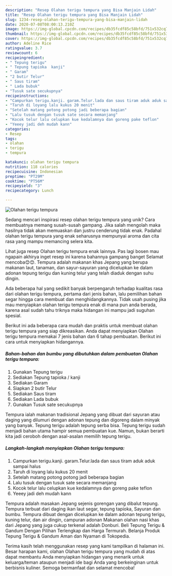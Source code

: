 ```yaml
---
description: "Resep Olahan terigu tempura yang Bisa Manjain Lidah"
title: "Resep Olahan terigu tempura yang Bisa Manjain Lidah"
slug: 1234-resep-olahan-terigu-tempura-yang-bisa-manjain-lidah
date: 2020-07-08T08:00:13.210Z
image: https://img-global.cpcdn.com/recipes/db35fcdf85c58bfd/751x532cq70/olahan-terigu-tempura-foto-resep-utama.jpg
thumbnail: https://img-global.cpcdn.com/recipes/db35fcdf85c58bfd/751x532cq70/olahan-terigu-tempura-foto-resep-utama.jpg
cover: https://img-global.cpcdn.com/recipes/db35fcdf85c58bfd/751x532cq70/olahan-terigu-tempura-foto-resep-utama.jpg
author: Adeline Rice
ratingvalue: 3.7
reviewcount: 6
recipeingredient:
- " Tepung terigu"
- " Tepung tapioka  kanji"
- " Garam"
- "2 butir Telur"
- " Saus tiram"
- " Lada bubuk"
- "Tusuk sate secukupnya"
recipeinstructions:
- "Campurkan terigu.kanji. garam.Telur.lada dan saus tiram aduk aduk sampai halus"
- "Taruh di loyang lalu kukus 20 menit"
- "Setelah matang potong potong jadi beberapa bagian"
- "Lalu tusuk dengan tusuk sate secara memanjang"
- "Kocok telur lalu celupkan kue kedalamnya dan goreng pake teflon"
- "Yeeey jadi deh mudah kann"
categories:
- Resep
tags:
- olahan
- terigu
- tempura

katakunci: olahan terigu tempura 
nutrition: 118 calories
recipecuisine: Indonesian
preptime: "PT29M"
cooktime: "PT56M"
recipeyield: "3"
recipecategory: Lunch

---
```



![Olahan terigu tempura](https://img-global.cpcdn.com/recipes/db35fcdf85c58bfd/751x532cq70/olahan-terigu-tempura-foto-resep-utama.jpg)

Sedang mencari inspirasi resep olahan terigu tempura yang unik? Cara membuatnya memang susah-susah gampang. Jika salah mengolah maka hasilnya tidak akan memuaskan dan justru cenderung tidak enak. Padahal olahan terigu tempura yang enak seharusnya mempunyai aroma dan cita rasa yang mampu memancing selera kita.

Lihat juga resep Olahan terigu tempura enak lainnya. Pas lagi bosen mau ngapain akhirya inget resep ini karena bahannya gampang banget Selamat mencoba😊😊. Tempura adalah makanan khas Jepang yang berupa makanan laut, tanaman, dan sayur-sayuran yang dicelupkan ke dalam adonan tepung terigu dan kuning telur yang telah diaduk dengan suhu dingin.

Ada beberapa hal yang sedikit banyak berpengaruh terhadap kualitas rasa dari olahan terigu tempura, pertama dari jenis bahan, lalu pemilihan bahan segar hingga cara membuat dan menghidangkannya. Tidak usah pusing jika mau menyiapkan olahan terigu tempura enak di mana pun anda berada, karena asal sudah tahu triknya maka hidangan ini mampu jadi suguhan spesial.


Berikut ini ada beberapa cara mudah dan praktis untuk membuat olahan terigu tempura yang siap dikreasikan. Anda dapat menyiapkan Olahan terigu tempura memakai 7 jenis bahan dan 6 tahap pembuatan. Berikut ini cara untuk menyiapkan hidangannya.

<!--inarticleads1-->

##### Bahan-bahan dan bumbu yang dibutuhkan dalam pembuatan Olahan terigu tempura:

1. Gunakan  Tepung terigu
1. Sediakan  Tepung tapioka / kanji
1. Sediakan  Garam
1. Siapkan 2 butir Telur
1. Sediakan  Saus tiram
1. Sediakan  Lada bubuk
1. Gunakan Tusuk sate secukupnya


Tempura ialah makanan tradisional Jepang yang dibuat dari sayuran atau daging yang dilumuri dengan adonan tepung dan digoreng dalam minyak yang banyak. Tepung terigu adalah tepung serba bisa. Tepung terigu sudah menjadi bahan utama hampir semua pembuatan kue. Namun, bukan berarti kita jadi ceroboh dengan asal-asalan memilih tepung terigu. 

<!--inarticleads2-->

##### Langkah-langkah menyiapkan Olahan terigu tempura:

1. Campurkan terigu.kanji. garam.Telur.lada dan saus tiram aduk aduk sampai halus
1. Taruh di loyang lalu kukus 20 menit
1. Setelah matang potong potong jadi beberapa bagian
1. Lalu tusuk dengan tusuk sate secara memanjang
1. Kocok telur lalu celupkan kue kedalamnya dan goreng pake teflon
1. Yeeey jadi deh mudah kann


Tempura adalah masakan Jepang sejenis gorengan yang dibalut tepung. Tempura terbuat dari daging ikan laut segar, tepung tapioka, Sayuran dan bumbu. Tempura dibuat dengan dicelupkan ke dalam adonan tepung terigu, kuning telur, dan air dingin, campuran adonan Makanan olahan nasi khas dari Jepang yang juga cukup terkenal adalah Donburi. Beli Tepung Terigu &amp; Gandum Dengan Pilihan Terlengkap dan Harga Termurah. Belanja Produk Tepung Terigu &amp; Gandum Aman dan Nyaman di Tokopedia. 

Terima kasih telah menggunakan resep yang kami tampilkan di halaman ini. Besar harapan kami, olahan Olahan terigu tempura yang mudah di atas dapat membantu Anda menyiapkan hidangan yang menarik untuk keluarga/teman ataupun menjadi ide bagi Anda yang berkeinginan untuk berbisnis kuliner. Semoga bermanfaat dan selamat mencoba!
